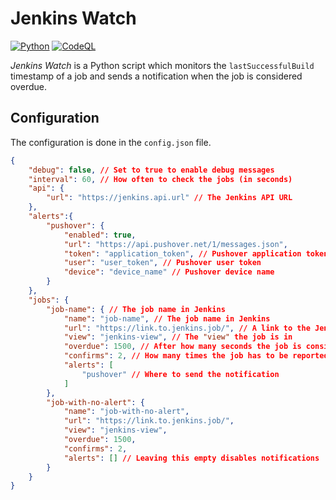 # Jenkins Watch
[![Python](https://github.com/theresnotime/jenkins-watch/actions/workflows/python.yml/badge.svg)](https://github.com/theresnotime/jenkins-watch/actions/workflows/python.yml) [![CodeQL](https://github.com/theresnotime/jenkins-watch/actions/workflows/codeql-analysis.yml/badge.svg)](https://github.com/theresnotime/jenkins-watch/actions/workflows/codeql-analysis.yml)

*Jenkins Watch* is a Python script which monitors the `lastSuccessfulBuild` timestamp of a job and sends a notification when the job is considered overdue.

## Configuration
The configuration is done in the `config.json` file.

```json
{
    "debug": false, // Set to true to enable debug messages
    "interval": 60, // How often to check the jobs (in seconds)
    "api": {
        "url": "https://jenkins.api.url" // The Jenkins API URL
    },
    "alerts":{
        "pushover": {
            "enabled": true,
            "url": "https://api.pushover.net/1/messages.json",
            "token": "application_token", // Pushover application token
            "user": "user_token", // Pushover user token
            "device": "device_name" // Pushover device name
        }
    },
    "jobs": {
        "job-name": { // The job name in Jenkins
            "name": "job-name", // The job name in Jenkins
            "url": "https://link.to.jenkins.job/", // A link to the Jenkins job
            "view": "jenkins-view", // The "view" the job is in
            "overdue": 1500, // After how many seconds the job is considered overdue
            "confirms": 2, // How many times the job has to be reported overdue before sending a notification
            "alerts": [
                "pushover" // Where to send the notification
            ]
        },
        "job-with-no-alert": {
            "name": "job-with-no-alert",
            "url": "https://link.to.jenkins.job/",
            "view": "jenkins-view",
            "overdue": 1500,
            "confirms": 2,
            "alerts": [] // Leaving this empty disables notifications
        }
    }
}
```